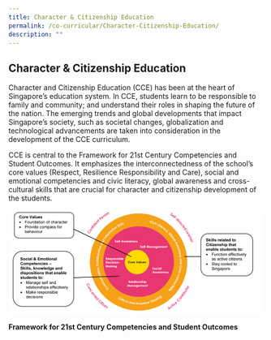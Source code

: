 ```yaml
---
title: Character & Citizenship Education
permalink: /co-curricular/Character-Citizenship-Education/
description: ""
---
```



## Character & Citizenship Education 

Character and Citizenship Education (CCE) has been at the heart of Singapore’s education system. In CCE, students learn to be responsible to family and community; and understand their roles in shaping the future of the nation. The emerging trends and global developments that impact Singapore’s society, such as societal changes, globalization and technological advancements are taken into consideration in the development of the CCE curriculum.  

CCE is central to the Framework for 21st Century Competencies and Student Outcomes. It emphasizes the interconnectedness of the school’s core values (Respect, Resilience Responsibility and Care), social and emotional competencies and civic literacy, global awareness and cross-cultural skills that are crucial for character and citizenship development of the students.

![](/images/Framework%20for%2021st%20Century%20Competencies%20and%20Student%20Outcomes.png)

**Framework for 21st Century Competencies and Student Outcomes**


